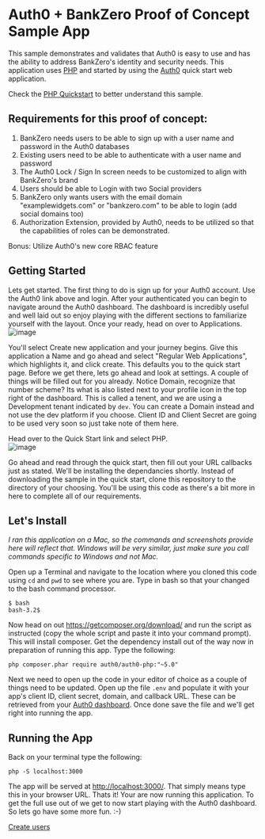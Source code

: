 # Auth0 + BankZero Proof of Concept Sample App

This sample demonstrates and validates that Auth0 is easy to use and has the ability to address BankZero's identity and security needs.
This application uses [PHP](http://php.net/) and started by using the [Auth0](https://auth0.com) quick start web application.

Check the [PHP Quickstart](https://auth0.com/docs/quickstart/webapp/php) to better understand this sample.

## Requirements for this proof of concept:

1. BankZero needs users to be able to sign up with a user name and password in the Auth0 databases
2. Existing users need to be able to authenticate with a user name and password
3. The Auth0 Lock / Sign In screen needs to be customized to align with BankZero's brand
4. Users should be able to Login with two Social providers
5. BankZero only wants users with the email domain "examplewidgets.com" or "bankzero.com" to be able to login (add social domains too)
6. Authorization Extension, provided by Auth0, needs to be utilized so that the capabilities of roles can be demonstrated.

Bonus: Utilize Auth0's new core RBAC feature

## Getting Started

Lets get started.  The first thing to do is sign up for your Auth0 account.  Use the Auth0 link above and login.  After your authenticated you can begin to navigate around the Auth0 dashboard.  The dashboard is incredibly useful and well laid out so enjoy playing with the different sections to familiarize yourself with the layout.  Once your ready, head on over to Applications. ![image](https://user-images.githubusercontent.com/51866741/60377289-49ac8f80-99ca-11e9-992a-48f8d403163e.png)

You'll select Create new application and your journey begins.  Give this application a Name and go ahead and select "Regular Web Applications", which highlights it, and click create.  This defaults you to the quick start page.  Before we get there, lets go ahead and look at settings.  A couple of things will be filled out for you already.  Notice Domain, recognize that number scheme?  Its what is also listed next to your profile icon in the top right of the dashboard.  This is called a tenent, and we are using a Development tenant indicated by ```dev```.  You can create a Domain instead and not use the dev platform if you choose.  Client ID and Client Secret are going to be used very soon so just take note of them here.

Head over to the Quick Start link and select PHP.  
![image](https://user-images.githubusercontent.com/51866741/60378333-fc361f80-99d5-11e9-81ee-836af64b7694.png)

Go ahead and read through the quick start, then fill out your URL callbacks just as stated. We'll be installing the dependancies shortly.  Instead of downloading the sample in the quick start, clone this repository to the directory of your choosing.  You'll be using this code as there's a bit more in here to complete all of our requirements. 

## Let's Install

*I ran this application on a Mac, so the commands and screenshots provide here will reflect that.  Windows will be very similar, just make sure you call commands specific to Windows and not Mac.*

Open up a Terminal and navigate to the location where you cloned this code using ```cd``` and ```pwd``` to see where you are.  Type in bash so that your changed to the bash command processor.  

```
$ bash
bash-3.2$ 
```
Now head on out https://getcomposer.org/download/ and run the script as instructed (copy the whole script and paste it into your command prompt).  This will install composer.  Get the dependency install out of the way now in preparation of running this app.  Type the following:
```
php composer.phar require auth0/auth0-php:"~5.0"
```

Next we need to open up the code in your editor of choice as a couple of things need to be updated.  Open up the file `.env` and populate it with your app's client ID, client secret, domain, and callback URL. These can be retrieved from your [Auth0 dashboard](https://manage.auth0.com).  Once done save the file and we'll get right into running the app.

## Running the App

Back on your terminal type the following: 

```
php -S localhost:3000
```

The app will be served at [http://localhost:3000/](http://localhost:3000/).  That simply means type this in your browser URL.
Thats it!  Your are now running this application.  To get the full use out of we get to now start playing with the Auth0 dashboard.  So lets go have some more fun. :-)

[Create users](https://github.com/NoelThompson/BankZeroA0/tree/master/Create%20Users)
